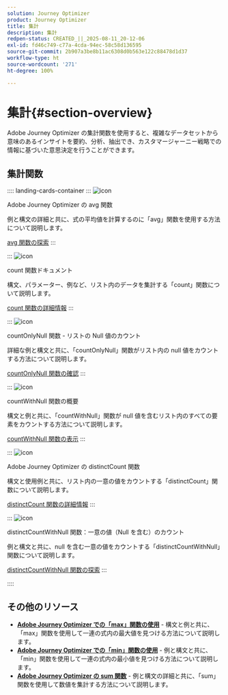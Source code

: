 ```yaml
---
solution: Journey Optimizer
product: Journey Optimizer
title: 集計
description: 集計
redpen-status: CREATED_||_2025-08-11_20-12-06
exl-id: fd46c749-c77a-4cda-94ec-58c58d136595
source-git-commit: 2b907a3be8b11ac6308d0b563e122c88478d1d37
workflow-type: ht
source-wordcount: '271'
ht-degree: 100%

---
```


# 集計{#section-overview}

Adobe Journey Optimizer の集計関数を使用すると、複雑なデータセットから意味のあるインサイトを要約、分析、抽出でき、カスタマージャーニー戦略での情報に基づいた意思決定を行うことができます。

## 集計関数

:::: landing-cards-container
:::
![icon](https://cdn.experienceleague.adobe.com/icons/code-branch.svg)

Adobe Journey Optimizer の avg 関数

例と構文の詳細と共に、式の平均値を計算するのに「avg」関数を使用する方法について説明します。

[avg 関数の探索](../using/building-journeys/functions/functionavg.md)
:::

:::
![icon](https://cdn.experienceleague.adobe.com/icons/code-branch.svg)

count 関数ドキュメント

構文、パラメーター、例など、リスト内のデータを集計する「count」関数について説明します。

[count 関数の詳細情報](../using/building-journeys/functions/functioncount.md)
:::

:::
![icon](https://cdn.experienceleague.adobe.com/icons/code-branch.svg)

countOnlyNull 関数 - リストの Null 値のカウント

詳細な例と構文と共に、「countOnlyNull」関数がリスト内の null 値をカウントする方法について説明します。

[countOnlyNull 関数の確認](../using/building-journeys/functions/functioncountonlynull.md)
:::

:::
![icon](https://cdn.experienceleague.adobe.com/icons/code-branch.svg)

countWithNull 関数の概要

構文と例と共に、「countWithNull」関数が null 値を含むリスト内のすべての要素をカウントする方法について説明します。

[countWithNull 関数の表示](../using/building-journeys/functions/functioncountwithnull.md)
:::

:::
![icon](https://cdn.experienceleague.adobe.com/icons/code-branch.svg)

Adobe Journey Optimizer の distinctCount 関数

構文と使用例と共に、リスト内の一意の値をカウントする「distinctCount」関数について説明します。

[distinctCount 関数の詳細情報](../using/building-journeys/functions/functiondistinctcount.md)
:::

:::
![icon](https://cdn.experienceleague.adobe.com/icons/code-branch.svg)

distinctCountWithNull 関数：一意の値（Null を含む）のカウント

例と構文と共に、null を含む一意の値をカウントする「distinctCountWithNull」関数について説明します。

[distinctCountWithNull 関数の探索](../using/building-journeys/functions/functiondistinctcountwithnull.md)
:::

::::


## その他のリソース

- **[Adobe Journey Optimizer での「max」関数の使用](../using/building-journeys/functions/functionmax.md)** - 構文と例と共に、「max」関数を使用して一連の式内の最大値を見つける方法について説明します。
- **[Adobe Journey Optimizer での「min」関数の使用](../using/building-journeys/functions/functionmin.md)** - 例と構文と共に、「min」関数を使用して一連の式内の最小値を見つける方法について説明します。
- **[Adobe Journey Optimizer の sum 関数](../using/building-journeys/functions/functionsum.md)** - 例と構文の詳細と共に、「sum」関数を使用して数値を集計する方法について説明します。
